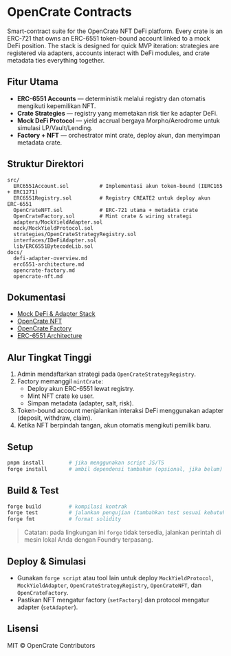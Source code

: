 # OpenCrate Contracts

Smart-contract suite for the OpenCrate NFT DeFi platform. Every crate is an ERC-721 that owns an ERC-6551 token-bound account linked to a mock DeFi position. The stack is designed for quick MVP iteration: strategies are registered via adapters, accounts interact with DeFi modules, and crate metadata ties everything together.

## Fitur Utama
- **ERC-6551 Accounts** — deterministik melalui registry dan otomatis mengikuti kepemilikan NFT.
- **Crate Strategies** — registry yang memetakan risk tier ke adapter DeFi.
- **Mock DeFi Protocol** — yield accrual bergaya Morpho/Aerodrome untuk simulasi LP/Vault/Lending.
- **Factory + NFT** — orchestrator mint crate, deploy akun, dan menyimpan metadata crate.

## Struktur Direktori
```
src/
  ERC6551Account.sol          # Implementasi akun token-bound (IERC165 + ERC1271)
  ERC6551Registry.sol         # Registry CREATE2 untuk deploy akun ERC-6551
  OpenCrateNFT.sol            # ERC-721 utama + metadata crate
  OpenCrateFactory.sol        # Mint crate & wiring strategi
  adapters/MockYieldAdapter.sol
  mock/MockYieldProtocol.sol
  strategies/OpenCrateStrategyRegistry.sol
  interfaces/IDeFiAdapter.sol
  lib/ERC6551BytecodeLib.sol
docs/
  defi-adapter-overview.md
  erc6551-architecture.md
  opencrate-factory.md
  opencrate-nft.md
```

## Dokumentasi
- [Mock DeFi & Adapter Stack](docs/defi-adapter-overview.md)
- [OpenCrate NFT](docs/opencrate-nft.md)
- [OpenCrate Factory](docs/opencrate-factory.md)
- [ERC-6551 Architecture](docs/erc6551-architecture.md)

## Alur Tingkat Tinggi
1. Admin mendaftarkan strategi pada `OpenCrateStrategyRegistry`.
2. Factory memanggil `mintCrate`:
   - Deploy akun ERC-6551 lewat registry.
   - Mint NFT crate ke user.
   - Simpan metadata (adapter, salt, risk).
3. Token-bound account menjalankan interaksi DeFi menggunakan adapter (deposit, withdraw, claim).
4. Ketika NFT berpindah tangan, akun otomatis mengikuti pemilik baru.

## Setup
```bash
pnpm install        # jika menggunakan script JS/TS
forge install       # ambil dependensi tambahan (opsional, jika belum)
```

## Build & Test
```bash
forge build         # kompilasi kontrak
forge test          # jalankan pengujian (tambahkan test sesuai kebutuhan)
forge fmt           # format solidity
```

> Catatan: pada lingkungan ini `forge` tidak tersedia, jalankan perintah di mesin lokal Anda dengan Foundry terpasang.

## Deploy & Simulasi
- Gunakan `forge script` atau tool lain untuk deploy `MockYieldProtocol`, `MockYieldAdapter`, `OpenCrateStrategyRegistry`, `OpenCrateNFT`, dan `OpenCrateFactory`.
- Pastikan NFT mengatur factory (`setFactory`) dan protocol mengatur adapter (`setAdapter`).

## Lisensi
MIT © OpenCrate Contributors
